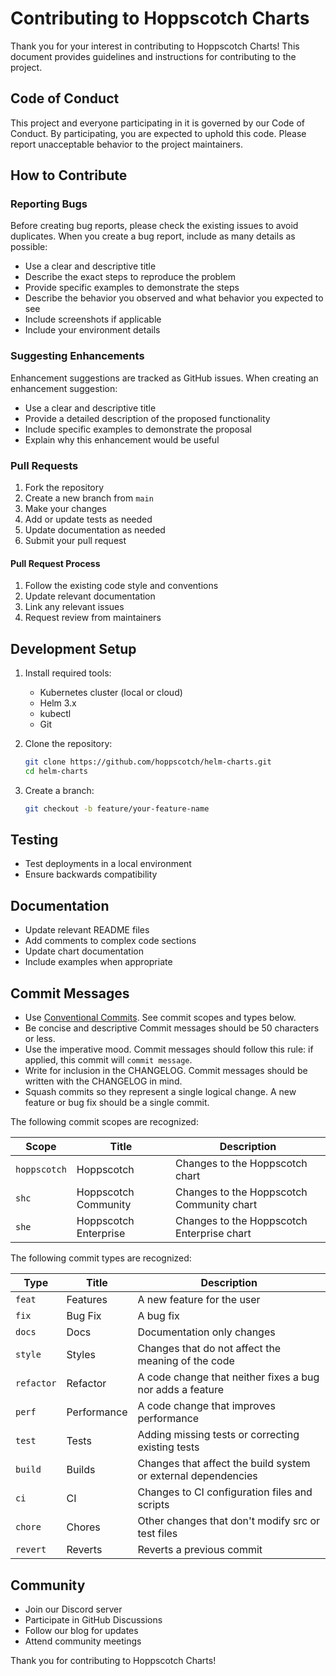 # Contributing to Hoppscotch Charts

Thank you for your interest in contributing to Hoppscotch Charts! This document provides guidelines and instructions for
contributing to the project.

## Code of Conduct

This project and everyone participating in it is governed by our Code of Conduct. By participating, you are expected to
uphold this code. Please report unacceptable behavior to the project maintainers.

## How to Contribute

### Reporting Bugs

Before creating bug reports, please check the existing issues to avoid duplicates. When you create a bug report, include
as many details as possible:

- Use a clear and descriptive title
- Describe the exact steps to reproduce the problem
- Provide specific examples to demonstrate the steps
- Describe the behavior you observed and what behavior you expected to see
- Include screenshots if applicable
- Include your environment details

### Suggesting Enhancements

Enhancement suggestions are tracked as GitHub issues. When creating an enhancement suggestion:

- Use a clear and descriptive title
- Provide a detailed description of the proposed functionality
- Include specific examples to demonstrate the proposal
- Explain why this enhancement would be useful

### Pull Requests

1. Fork the repository
2. Create a new branch from `main`
3. Make your changes
4. Add or update tests as needed
5. Update documentation as needed
6. Submit your pull request

#### Pull Request Process

1. Follow the existing code style and conventions
2. Update relevant documentation
3. Link any relevant issues
4. Request review from maintainers

## Development Setup

1. Install required tools:

   - Kubernetes cluster (local or cloud)
   - Helm 3.x
   - kubectl
   - Git

2. Clone the repository:

   ```bash
   git clone https://github.com/hoppscotch/helm-charts.git
   cd helm-charts
   ```

3. Create a branch:

   ```bash
   git checkout -b feature/your-feature-name
   ```

## Testing

- Test deployments in a local environment
- Ensure backwards compatibility

## Documentation

- Update relevant README files
- Add comments to complex code sections
- Update chart documentation
- Include examples when appropriate

## Commit Messages

- Use [Conventional Commits](https://www.conventionalcommits.org/). See commit scopes and types below.
- Be concise and descriptive Commit messages should be 50 characters or less.
- Use the imperative mood. Commit messages should follow this rule: if applied, this commit will `commit message`.
- Write for inclusion in the CHANGELOG. Commit messages should be written with the CHANGELOG in mind.
- Squash commits so they represent a single logical change. A new feature or bug fix should be a single commit.

The following commit scopes are recognized:

| Scope        | Title                 | Description                                |
| ------------ | --------------------- | ------------------------------------------ |
| `hoppscotch` | Hoppscotch            | Changes to the Hoppscotch chart            |
| `shc`        | Hoppscotch Community  | Changes to the Hoppscotch Community chart  |
| `she`        | Hoppscotch Enterprise | Changes to the Hoppscotch Enterprise chart |

The following commit types are recognized:

| Type       | Title       | Description                                                   |
| ---------- | ----------- | ------------------------------------------------------------- |
| `feat`     | Features    | A new feature for the user                                    |
| `fix`      | Bug Fix     | A bug fix                                                     |
| `docs`     | Docs        | Documentation only changes                                    |
| `style`    | Styles      | Changes that do not affect the meaning of the code            |
| `refactor` | Refactor    | A code change that neither fixes a bug nor adds a feature     |
| `perf`     | Performance | A code change that improves performance                       |
| `test`     | Tests       | Adding missing tests or correcting existing tests             |
| `build`    | Builds      | Changes that affect the build system or external dependencies |
| `ci`       | CI          | Changes to CI configuration files and scripts                 |
| `chore`    | Chores      | Other changes that don't modify src or test files             |
| `revert`   | Reverts     | Reverts a previous commit                                     |

## Community

- Join our Discord server
- Participate in GitHub Discussions
- Follow our blog for updates
- Attend community meetings

Thank you for contributing to Hoppscotch Charts!
